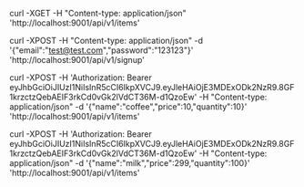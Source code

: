 curl -XGET -H "Content-type: application/json" 'http://localhost:9001/api/v1/items'

curl -XPOST -H "Content-type: application/json" -d '{"email":"test@test.com","password":"123123"}' 'http://localhost:9001/api/v1/signup'

curl -XPOST -H 'Authorization: Bearer eyJhbGciOiJIUzI1NiIsInR5cCI6IkpXVCJ9.eyJleHAiOjE3MDExODk2NzR9.8GF1krzctzQebAEIF3rkCd0vGk2lVdCT36M-d1QzoEw' -H "Content-type: application/json" -d '{"name":"coffee","price":10,"quantity":10}' 'http://localhost:9001/api/v1/items'

curl -XPOST -H 'Authorization: Bearer eyJhbGciOiJIUzI1NiIsInR5cCI6IkpXVCJ9.eyJleHAiOjE3MDExODk2NzR9.8GF1krzctzQebAEIF3rkCd0vGk2lVdCT36M-d1QzoEw' -H "Content-type: application/json" -d '{"name":"milk","price":299,"quantity":100}' 'http://localhost:9001/api/v1/items'